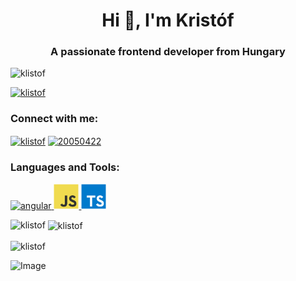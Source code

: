 <h1 align="center">Hi 👋, I'm Kristóf</h1>
<h3 align="center">A passionate frontend developer from Hungary</h3>

<p align="left"> <img src="https://komarev.com/ghpvc/?username=klistof&label=Profile%20views&color=0e75b6&style=flat" alt="klistof" /> </p>

<p align="left"> <a href="https://github.com/ryo-ma/github-profile-trophy"><img src="https://github-profile-trophy.vercel.app/?username=klistof" alt="klistof" /></a> </p>

<h3 align="left">Connect with me:</h3>
<p align="left">
<a href="https://linkedin.com/in/klistof" target="blank"><img align="center" src="https://raw.githubusercontent.com/rahuldkjain/github-profile-readme-generator/master/src/images/icons/Social/linked-in-alt.svg" alt="klistof" height="30" width="40" /></a>
<a href="https://stackoverflow.com/users/20050422" target="blank"><img align="center" src="https://raw.githubusercontent.com/rahuldkjain/github-profile-readme-generator/master/src/images/icons/Social/stack-overflow.svg" alt="20050422" height="30" width="40" /></a>
</p>

<h3 align="left">Languages and Tools:</h3>
<p align="left"> <a href="https://angular.io" target="_blank" rel="noreferrer"> <img src="https://angular.io/assets/images/logos/angular/angular.svg" alt="angular" width="40" height="40"/> </a> <a href="https://developer.mozilla.org/en-US/docs/Web/JavaScript" target="_blank" rel="noreferrer"> <img src="https://raw.githubusercontent.com/devicons/devicon/master/icons/javascript/javascript-original.svg" alt="javascript" width="40" height="40"/> </a> <a href="https://www.typescriptlang.org/" target="_blank" rel="noreferrer"> <img src="https://raw.githubusercontent.com/devicons/devicon/master/icons/typescript/typescript-original.svg" alt="typescript" width="40" height="40"/> </a> </p>

<p><img align="left" src="https://github-readme-stats.vercel.app/api/top-langs?username=klistof&show_icons=true&locale=en&layout=compact" alt="klistof" /></p>

<p>&nbsp;<img align="center" src="https://github-readme-stats.vercel.app/api?username=klistof&show_icons=true&locale=en" alt="klistof" /></p>

<p><img align="center" src="https://github-readme-streak-stats.herokuapp.com/?user=klistof&" alt="klistof" /></p>

![Image](https://cr-ss-service.azurewebsites.net/api/ScreenShot?widget=summary&badges=3&username=klistof&branding=false&badges=2&show-avatar=true&width=400&style=--header-bg-color:%23000;--border-radius:10px;.png?raw=true)
<!--
**Klistof/klistof** is a ✨ _special_ ✨ repository because its `README.md` (this file) appears on your GitHub profile.

Here are some ideas to get you started:

- 🔭 I’m currently working on ...
- 🌱 I’m currently learning ...
- 👯 I’m looking to collaborate on ...
- 🤔 I’m looking for help with ...
- 💬 Ask me about ...
- 📫 How to reach me: ...
- 😄 Pronouns: ...
- ⚡ Fun fact: ...
-->
